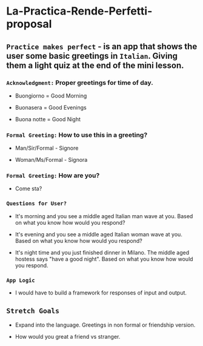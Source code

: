 # La-Practica-Rende-Perfetti-proposal

## `Practice makes perfect` - is an app that shows the user some basic greetings in `Italian`.  Giving them a light quiz at the end of the mini lesson.

### `Acknowledgment:` Proper greetings for time of day. 

* Buongiorno = Good Morning

* Buonasera = Good Evenings 

* Buona notte = Good Night 

### `Formal Greeting:` How to use this in a greeting? 

* Man/Sir/Formal - Signore 

* Woman/Ms/Formal - Signora 

### `Formal Greeting:` How are you?  

* Come sta? 

### `Questions for User?`

* It's morning and you see a middle aged Italian man wave at you.  Based on what you know how would you respond?

* It's evening and you see a middle aged Italian woman wave at you.  Based on what you know how would you respond?

* It's night time and you just finished dinner in Milano.  The middle aged hostess says "have a good night". Based on what you know how would you respond.

### `App Logic` 

* I would have to build a framework for responses of input and output.


## `Stretch Goals`

* Expand into the language.  Greetings in non formal or friendship version.  
  
* How would you great a friend vs stranger.














